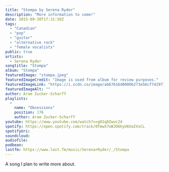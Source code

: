 ```yaml
---
title: "Stompa by Serena Ryder"
description: "More information to come!"
date: 2015-09-30T17:31:50Z
tags:
  - "Canadian"
  - "pop"
  - "guitar"
  - "alternative rock"
  - "female vocalists"
public: true
artists:
  - Serena Ryder
songtitle: "Stompa"
album: "Stompa"
featuredImage: "stompa.jpeg"
featuredImageCredit: "Image is used from album for review purposes."
featuredImageLink: "https://i.scdn.co/image/ab67616d0000b273e56cf7429715b40faf277a98"
featuredImageAlt: ""
author: Aram Zucker-Scharff
playlists:
  -
    name: "Obsessions"
    position: 176
    author: Aram Zucker-Scharff
youtube: https://www.youtube.com/watch?v=gO1q8Zwuc24
spotify: https://open.spotify.com/track/0TmwX7oWJD6hyU6UaIVxCL
spotifyUri: 
soundcloud:
audiofile:
podbean:
lastfm: https://www.last.fm/music/Serena+Ryder/_/Stompa
---
```


A song I plan to write more about.
		